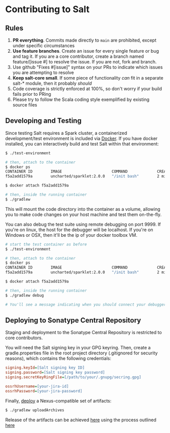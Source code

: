 # Contributing to Salt

## Rules

1. **PR everything**. Commits made directly to `main` are prohibited, except under specific circumstances
1. **Use feature branches**. Create an issue for every single feature or bug and tag it. If you are a core contributor, create a branch named feature/[issue #] to resolve the issue. If you are not, fork and branch.
1. Use github "Fixes #[issue]" syntax on your PRs to indicate which issues you are attempting to resolve
1. **Keep salt-core small**. If some piece of functionality *can* fit in a separate salt-* module, then it probably *should*
1. Code coverage is strictly enforced at 100%, so don't worry if your build fails prior to PRing
1. Please try to follow the Scala coding style exemplified by existing source files

## Developing and Testing

Since testing Salt requires a Spark cluster, a containerized development/test environment is included via [Docker](https://www.docker.com/). If you have docker installed, you can interactively build and test Salt within that environment:

```bash
$ ./test-environment

# then, attach to the container
$ docker ps
CONTAINER ID        IMAGE                      COMMAND             CREATED             STATUS              PORTS                                            NAMES
f5a2add1579a        uncharted/sparklet:2.0.0   "/init bash"        2 minutes ago       Up 2 minutes        0.0.0.0:8080->8080/tcp, 0.0.0.0:9999->9999/tcp   salt-core

$ docker attach f5a2add1579a

# then, inside the running container
$ ./gradlew
```

This will mount the code directory into the container as a volume, allowing you to make code changes on your host machine and test them on-the-fly.

You can also debug the test suite using remote debugging on port 9999. If you're on linux, the host for the debugger will be localhost. If you're on Windows or OSX, then it'll be the ip of your docker toolbox VM.

```bash
# start the test container as before
$ ./test-environment

# then, attach to the container
$ docker ps
CONTAINER ID        IMAGE                      COMMAND             CREATED             STATUS              PORTS                                            NAMES
f5a2add1579a        uncharted/sparklet:2.0.0   "/init bash"        2 minutes ago       Up 2 minutes        0.0.0.0:8080->8080/tcp, 0.0.0.0:9999->9999/tcp   salt-core

$ docker attach f5a2add1579a

# then, inside the running container
$ ./gradlew debug

# You'll see a message indicating when you should connect your debugger.
```

## Deploying to Sonatype Central Repository

Staging and deployment to the Sonatype Central Repository is restricted to core contributors.

You will need the Salt signing key in your GPG keyring. Then, create a gradle.properties file in the root project directory (.gitignored for security reasons), which contains the following credentials:

```ini
signing.keyId=[Salt signing key ID]
signing.password=[Salt signing key password]
signing.secretKeyRingFile=[/path/to/your/.gnupg/secring.gpg]

ossrhUsername=[your-jira-id]
ossrhPassword=[your-jira-password]
```

Finally, [deploy](http://central.sonatype.org/pages/gradle.html) a Nexus-compatible set of artifacts:

```bash
$ ./gradlew uploadArchives
```

Release of the artifacts can be achieved [here](https://oss.sonatype.org/) using the process outlined [here](http://central.sonatype.org/pages/releasing-the-deployment.html)
